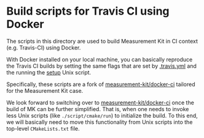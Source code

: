 # Build scripts for Travis CI using Docker

The scripts in this directory are used to build Measurement
Kit in CI context (e.g. Travis-CI) using Docker.

With Docker installed on your local machine, you can basically
reproduce the Travis CI builds by setting the same flags that
are set by [.travis.yml](../../.travis.yml) and the running
the [setup](setup) Unix script.

Specifically, these scripts are a fork of [measurement-kit/docker-ci](
https://github.com/measurement-kit/docker-ci) tailored for the
Measurement Kit case.

We look forward to switching over to [measurement-kit/docker-ci](
https://github.com/measurement-kit/docker-ci) once the build of MK
can be further simplified. That is, when one needs to invoke less
Unix scripts (like `./script/cmake/run`) to initialize the build. To
this end, we will basically need to move this functionality from
Unix scripts into the top-level `CMakeLists.txt` file.
